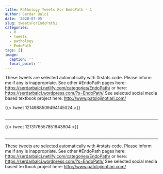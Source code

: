 ```yaml
---
title: Pathology Tweets For EndoPath - 1
author: Serdar Balci
date: '2020-07-05'
slug: tweetsForEndoPath1
categories:
  - R
  - tweets
  - pathology
  - EndoPath
tags: []
image:
  caption: ''
  focal_point: ''
---
```



These tweets are selected automatically with #rstats code. Please inform me if any is inappropriate.
See other #EndoPath pages here: https://serdarbalci.netlify.com/categories/EndoPath/  or here: https://serdarbalci.wordpress.com/?s=EndoPath/ 
See selected social media based textbook project here: http://www.patolojinotlari.com/

{{< tweet 1214988509494145024 >}}
<br>
<br>
<hr>
{{< tweet 1213176557851643904 >}}
<br>
<br>
<hr>


These tweets are selected automatically with #rstats code. Please inform me if any is inappropriate.
See other #EndoPath pages here: https://serdarbalci.netlify.com/categories/EndoPath/  or here: https://serdarbalci.wordpress.com/?s=EndoPath/ 
See selected social media based textbook project here: http://www.patolojinotlari.com/
